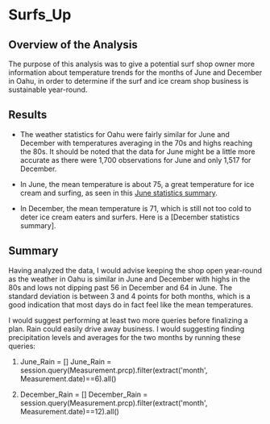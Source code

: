 # Surfs_Up

## Overview of the Analysis
The purpose of this analysis was to give a potential surf shop owner more information about temperature trends for the months of June and December in Oahu, in order to determine if the surf and ice cream shop business is sustainable year-round.

## Results
* The weather statistics for Oahu were fairly similar for June and December with temperatures averaging in the 70s and highs reaching the 80s. It should be noted that the data for June might be a little more accurate as there were 1,700 observations for June and only 1,517 for December.

* In June, the mean temperature is about 75, a great temperature for ice cream and surfing, as seen in this [June statistics summary](https://github.com/LaurenSonis/surfs_up/blob/main/2021-02-03.png).

* In December, the mean temperature is 71, which is still not too cold to deter ice cream eaters and surfers. Here is a [December statistics summary]. 

## Summary
Having analyzed the data, I would advise keeping the shop open year-round as the weather in Oahu is similar in June and December with highs in the 80s and lows not dipping past 56 in December and 64 in June. The standard deviation is between 3 and 4 points for both months, which is a good indication that most days do in fact feel like the mean temperatures.

I would suggest performing at least two more queries before finalizing a plan. Rain could easily drive away business. I would suggesting finding precipitation levels and averages for the two months by running these queries:

1) June_Rain = []
   June_Rain = session.query(Measurement.prcp).filter(extract('month', Measurement.date)==6).all()
   
2) December_Rain = []
   December_Rain = session.query(Measurement.prcp).filter(extract('month', Measurement.date)==12).all()

